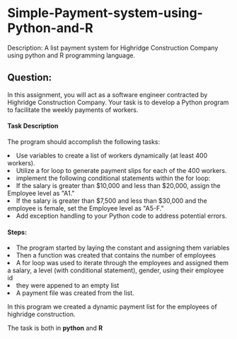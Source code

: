 # Simple-Payment-system-using-Python-and-R
Description: A list payment system for Highridge Construction Company using python and R programming language. 

## Question:
In this assignment, you will act as a software engineer contracted by Highridge Construction Company. Your task is to develop a Python program to facilitate the weekly payments of workers. 

#### Task Description
The program should accomplish the following tasks:

<li> Use variables to create a list of workers dynamically (at least 400 workers).</li>
<li> Utilize a for loop to generate payment slips for each of the 400 workers.</li>
<li> implement the following conditional statements within the for loop:</li>
<li> If the salary is greater than $10,000 and less than $20,000, assign the Employee level as "A1."</li>
<li>If the salary is greater than $7,500 and less than $30,000 and the employee is female, set the Employee level as "A5-F." </li>
<li>Add exception handling to your Python code to address potential errors.</li>

#### Steps:
<li> The program started by laying the constant and assigning them variables</li>
<li> Then a function was created that contains the number of employees</li>
<li> A for loop was used to iterate through the employees and assigned them a salary, a level (with conditional statement), gender, using their employee id</li>
<li> they were appened to an empty list</li>
<li> A payment file was created from the list.</li>

In this program we created a dynamic payment list for the employees of highridge construction.

The task is both in **python** and **R** 


